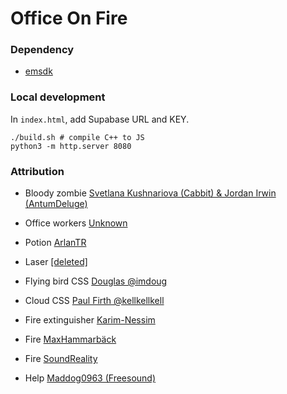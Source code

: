 # Office On Fire

### Dependency
- [emsdk](https://emscripten.org/docs/getting_started/downloads.html)

### Local development
In `index.html`, add Supabase URL and KEY.
```shell
./build.sh # compile C++ to JS
python3 -m http.server 8080
```

### Attribution
- Bloody zombie [Svetlana Kushnariova (Cabbit) & Jordan Irwin (AntumDeluge)](https://opengameart.org/content/zombies)
- Office workers [Unknown](https://opengameart.org/content/office-worker-sprites)
- Potion [ArlanTR](https://opengameart.org/node/109980)
- Laser [\[deleted\]](https://www.reddit.com/r/PixelArt/comments/v3hnwd/laser_pointer_by_me/)

- Flying bird CSS [Douglas @imdoug](https://codepen.io/imdoug/pen/vYZNoYr)
- Cloud CSS [Paul Firth @kellkellkell](https://codepen.io/kellkellkell/pen/VbzayM)

- Fire extinguisher [Karim-Nessim](https://pixabay.com/sound-effects/fire-extinguishing-212651/)
- Fire [MaxHammarbäck](https://pixabay.com/sound-effects/fire-sound-efftect-21991/)
- Fire [SoundReality](https://pixabay.com/sound-effects/fire-sound-334130/)

- Help [Maddog0963 (Freesound)](https://pixabay.com/sound-effects/help-me-mp3-54969/)